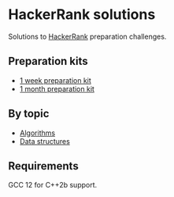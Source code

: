 # HackerRank solutions

Solutions to [HackerRank](https://www.hackerrank.com/dashboard) preparation challenges.

## Preparation kits

- [1 week preparation kit](preparation-kits/1-week/)
- [1 month preparation kit](preparation-kits/1-month/)

## By topic

- [Algorithms](algorithms/)
- [Data structures](data-structures/)

## Requirements

GCC 12 for C++2b support.
